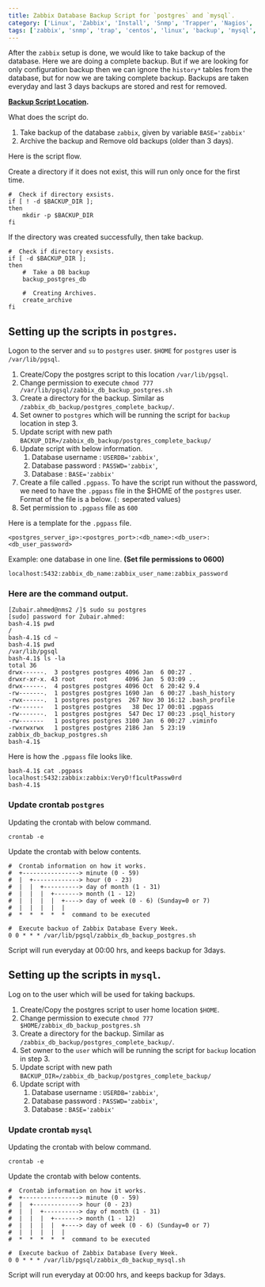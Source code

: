 ```yaml
---
title: Zabbix Database Backup Script for `postgres` and `mysql`.
category: ['Linux', 'Zabbix', 'Install', 'Snmp', 'Trapper', 'Nagios', 'Monitoring']
tags: ['zabbix', 'snmp', 'trap', 'centos', 'linux', 'backup', 'mysql', 'postgres', 'nagios', 'monitoring']
---
```


After the `zabbix` setup is done, we would like to take backup of the database. Here we are doing a complete backup. But if we are looking for only configuration backup then we can ignore the `history*` tables from the database, but for now we are taking complete backup. Backups are taken everyday and last 3 days backups are stored and rest for removed. 

**[Backup Script Location](https://github.com/zubayr/zbx_snmptrap_templates_creation/tree/master/zabbix_installer_script/backup_scripts).**

What does the script do.

1. Take backup of the database `zabbix`, given by variable `BASE='zabbix'`
2. Archive the backup and Remove old backups (older than 3 days). 

Here is the script flow.

Create a directory if it does not exist, this will run only once for the first time.

    #  Check if directory exsists.
    if [ ! -d $BACKUP_DIR ];
    then
        mkdir -p $BACKUP_DIR
    fi

If the directory was created successfully, then take backup.     
    
    #  Check if directory exsists.
    if [ -d $BACKUP_DIR ];
    then
        #  Take a DB backup
        backup_postgres_db
    
        #  Creating Archives.
        create_archive
    fi

##  Setting up the scripts in `postgres`.

Logon to the server and `su` to `postgres` user. `$HOME` for `postgres` user is `/var/lib/pgsql`. 

1. Create/Copy the postgres script to this location `/var/lib/pgsql`.
2. Change permission to execute `chmod 777 /var/lib/pgsql/zabbix_db_backup_postgres.sh`
3. Create a directory for the backup. Similar as `/zabbix_db_backup/postgres_complete_backup/`.
4. Set owner to `postgres` which will be running the script for `backup` location in step 3.
5. Update script with new path `BACKUP_DIR=/zabbix_db_backup/postgres_complete_backup/`
6. Update script with below information.
	1. Database username : `USERDB='zabbix'`, 
	2. Database password : `PASSWD='zabbix'`,
	3. Database : `BASE='zabbix'`
7. Create a file called `.pgpass`. To have the script run without the password, we need to have the `.pgpass` file in the $HOME of the `postgres` user. Format of the file is a below. (`:` seperated values)
8. Set permission to `.pgpass` file as `600`

Here is a template for the `.pgpass` file.

    <postgres_server_ip>:<postgres_port>:<db_name>:<db_user>:<db_user_password>

Example: one database in one line. **(Set file permissions to 0600)**
    
    localhost:5432:zabbix_db_name:zabbix_user_name:zabbix_password

###  Here are the command output.

    [Zubair.ahmed@nms2 /]$ sudo su postgres
    [sudo] password for Zubair.ahmed:
    bash-4.1$ pwd
    /
    bash-4.1$ cd ~
    bash-4.1$ pwd
    /var/lib/pgsql
    bash-4.1$ ls -la
    total 36
    drwx------.  3 postgres postgres 4096 Jan  6 00:27 .
    drwxr-xr-x. 43 root     root     4096 Jan  5 03:09 ..
    drwx------.  4 postgres postgres 4096 Oct  6 20:42 9.4
    -rw-------.  1 postgres postgres 1690 Jan  6 00:27 .bash_history
    -rwx------.  1 postgres postgres  267 Nov 30 16:12 .bash_profile
    -rw-------   1 postgres postgres   38 Dec 17 00:01 .pgpass
    -rw-------.  1 postgres postgres  547 Dec 17 00:23 .psql_history
    -rw-------   1 postgres postgres 3100 Jan  6 00:27 .viminfo
    -rwxrwxrwx   1 postgres postgres 2186 Jan  5 23:19 zabbix_db_backup_postgres.sh
    bash-4.1$

Here is how the `.pgpass` file looks like.
    
    bash-4.1$ cat .pgpass
    localhost:5432:zabbix:zabbix:VeryD!f1cultPassw0rd
    bash-4.1$
    
###  Update crontab `postgres`

Updating the crontab with below command.

    crontab -e
    
Update the crontab with below contents.
    
    #  Crontab information on how it works.
    #  +----------------> minute (0 - 59)
    #  |  +-------------> hour (0 - 23)
    #  |  |  +----------> day of month (1 - 31)
    #  |  |  |  +-------> month (1 - 12)
    #  |  |  |  |  +----> day of week (0 - 6) (Sunday=0 or 7)
    #  |  |  |  |  |
    #  *  *  *  *  *  command to be executed

    #  Execute backuo of Zabbix Database Every Week.
    0 0 * * * /var/lib/pgsql/zabbix_db_backup_postgres.sh
        
Script will run everyday at 00:00 hrs, and keeps backup for 3days.
       
##  Setting up the scripts in `mysql`.       

Log on to the user which will be used for taking backups. 

1. Create/Copy the postgres script to user home location `$HOME`.
2. Change permission to execute `chmod 777 $HOME/zabbix_db_backup_postgres.sh`
3. Create a directory for the backup. Similar as `/zabbix_db_backup/postgres_complete_backup/`.
4. Set owner to the `user` which will be running the script for `backup` location in step 3.
5. Update script with new path `BACKUP_DIR=/zabbix_db_backup/postgres_complete_backup/`
6. Update script with 
	1. Database username : `USERDB='zabbix'`, 
	2. Database password : `PASSWD='zabbix'`,
	3. Database : `BASE='zabbix'`

###  Update crontab `mysql`

Updating the crontab with below command.

    crontab -e
    
Update the crontab with below contents.
    
    #  Crontab information on how it works.
    #  +----------------> minute (0 - 59)
    #  |  +-------------> hour (0 - 23)
    #  |  |  +----------> day of month (1 - 31)
    #  |  |  |  +-------> month (1 - 12)
    #  |  |  |  |  +----> day of week (0 - 6) (Sunday=0 or 7)
    #  |  |  |  |  |
    #  *  *  *  *  *  command to be executed

    #  Execute backuo of Zabbix Database Every Week.
    0 0 * * * /var/lib/pgsql/zabbix_db_backup_mysql.sh

Script will run everyday at 00:00 hrs, and keeps backup for 3days.